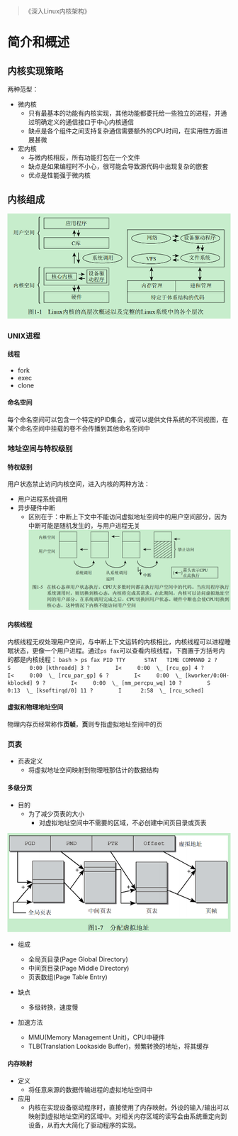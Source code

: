 > 《深入Linux内核架构》

# 简介和概述

## 内核实现策略

两种范型：

* 微内核
    * 只有最基本的功能有内核实现，其他功能都委托给一些独立的进程，并通过明确定义的通信接口于中心内核通信
    * 缺点是各个组件之间支持复杂通信需要额外的CPU时间，在实用性方面进展甚微
* 宏内核
    * 与微内核相反，所有功能打包在一个文件
    * 缺点是如果编程时不小心，很可能会导致源代码中出现复杂的嵌套
    * 优点是性能强于微内核

## 内核组成

![linux_kernel_struct](./images/linux_kernel_struct.png)

### UNIX进程

#### 线程
* fork
* exec
* clone

#### 命名空间
每个命名空间可以包含一个特定的PID集合，或可以提供文件系统的不同视图，在某个命名空间中挂载的卷不会传播到其他命名空间中

### 地址空间与特权级别

#### 特权级别
用户状态禁止访问内核空间，进入内核的两种方法：
* 用户进程系统调用
* 异步硬件中断
    * 区别在于：中断上下文中不能访问虚拟地址空间中的用户空间部分，因为中断可能是随机发生的，与用户进程无关
    ![user_kernel_mode](./images/user_kernel_mode.png)

#### 内核线程
内核线程无权处理用户空间，与中断上下文运转的内核相比，内核线程可以进程睡眠状态，更像一个用户进程。通过`ps fax`可以查看内核线程，下面置于方括号内的都是内核线程：
    ```bash
    > ps fax
        PID TTY      STAT   TIME COMMAND
        2 ?        S      0:00 [kthreadd]
        3 ?        I<     0:00  \_ [rcu_gp]
        4 ?        I<     0:00  \_ [rcu_par_gp]
        6 ?        I<     0:00  \_ [kworker/0:0H-kblockd]
        9 ?        I<     0:00  \_ [mm_percpu_wq]
        10 ?        S      0:13  \_ [ksoftirqd/0]
        11 ?        I      2:58  \_ [rcu_sched]
    ```

#### 虚拟和物理地址空间
物理内存页经常称作**页帧**，**页**则专指虚拟地址空间中的页

### 页表
* 页表定义
    * 将虚拟地址空间映射到物理哦那估计的数据结构

#### 多级分页
* 目的
    * 为了减少页表的大小
        * 对虚拟地址空间中不需要的区域，不必创建中间页目录或页表

![multi_page](./images/multi_page.png)

* 组成
    * 全局页目录(Page Global Directory)
    * 中间页目录(Page Middle Directory)
    * 页表数组(Page Table Entry)

* 缺点
    * 多级转换，速度慢

* 加速方法
    * MMU(Memory Management Unit)，CPU中硬件
    * TLB(Translation Lookaside Buffer)，频繁转换的地址，将其缓存

#### 内存映射
* 定义
    * 将任意来源的数据传输进程的虚拟地址空间中
* 应用
    * 内核在实现设备驱动程序时，直接使用了内存映射。外设的输入/输出可以映射到虚拟地址空间的区域中。对相关内存区域的读写会由系统重定向到设备，从而大大简化了驱动程序的实现。

